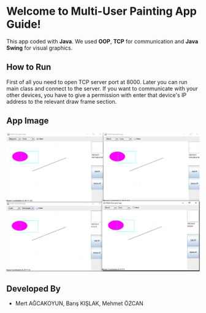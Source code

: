 # Welcome to Multi-User Painting App Guide!

This app coded with **Java**. We used **OOP**, **TCP** for communication and **Java Swing** for visual graphics. 


## How to Run

First of all you need to open TCP server port at 8000. Later you can run main class and connect to the server. If you want to communicate with your other devices, you have to give a permission with enter that device's IP address to the relevant draw frame section.

## App Image

![Image from application](https://github.com/kislakba/ComputerNetworkProject/blob/master/image1.jpeg)
## Developed By

 - Mert AĞCAKOYUN, Barış KIŞLAK, Mehmet ÖZCAN

